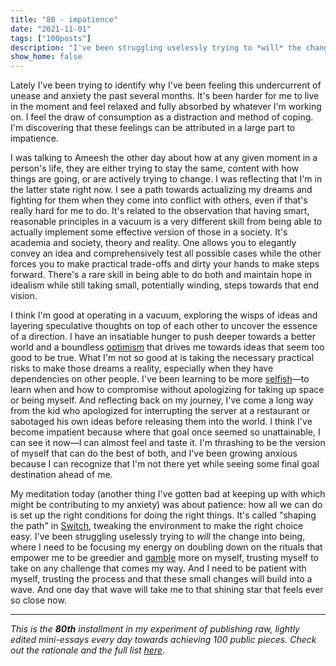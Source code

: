 ```yaml
---
title: "80 - impatience"
date: "2021-11-01"
tags: ["100posts"]
description: "I've been struggling uselessly trying to *will* the change into being, where I need to be focusing my energy on doubling down on the rituals that empower me"
show_home: false
---
```


Lately I've been trying to identify why I've been feeling this undercurrent of unease and anxiety the past several months. It's been harder for me to live in the moment and feel relaxed and fully absorbed by whatever I'm working on. I feel the draw of consumption as a distraction and method of coping. I'm discovering that these feelings can be attributed in a large part to impatience.

I was talking to Ameesh the other day about how at any given moment in a person's life, they are either trying to stay the same, content with how things are going, or are actively trying to change. I was reflecting that I'm in the latter state right now. I see a path towards actualizing my dreams and fighting for them when they come into conflict with others, even if that's really hard for me to do. It's related to the observation that having smart, reasonable principles in a vacuum is a very different skill from being able to actually implement some effective version of those in a society. It's academia and society, theory and reality. One allows you to elegantly convey an idea and comprehensively test all possible cases while the other forces you to make practical trade-offs and dirty your hands to make steps forward. There's a rare skill in being able to do both and maintain hope in idealism while still taking small, potentially winding, steps towards that end vision.

I think I'm good at operating in a vacuum, exploring the wisps of ideas and layering speculative thoughts on top of each other to uncover the essence of a direction. I have an insatiable hunger to push deeper towards a better world and a boundless [optimism](/posts/take-back-the-future-response/) that drives me towards ideas that seem too good to be true. What I'm not so good at is taking the necessary practical risks to make those dreams a reality, especially when they have dependencies on other people. I've been learning to be more [selfish](/experiments/100posts/taking-what-you-want)—to learn when and how to compromise without apologizing for taking up space or being myself. And reflecting back on my journey, I've come a long way from the kid who apologized for interrupting the server at a restaurant or sabotaged his own ideas before releasing them into the world. I think I've become impatient because where that goal once seemed so unattainable, I can see it now—I can almost feel and taste it. I'm thrashing to be the version of myself that can do the best of both, and I've been growing anxious because I can recognize that I'm not there yet while seeing some final goal destination ahead of me.

My meditation today (another thing I've gotten bad at keeping up with which might be contributing to my anxiety) was about patience: how all we can do is set up the right conditions for doing the right things. It's called "shaping the path" in [Switch](https://www.goodreads.com/book/show/6570502-switch), tweaking the environment to make the right choice easy. I've been struggling uselessly trying to *will* the change into being, where I need to be focusing my energy on doubling down on the rituals that empower me to be greedier and [gamble](/posts/gambling) more on myself, trusting myself to take on any challenge that comes my way. And I need to be patient with myself, trusting the process and that these small changes will build into a wave. And one day that wave will take me to that shining star that feels ever so close now.

---
*This is the **80th** installment in my experiment of publishing raw, lightly edited mini-essays every day towards achieving 100 public pieces. Check out the rationale and the full list [here](/experiments/100posts/)*.
